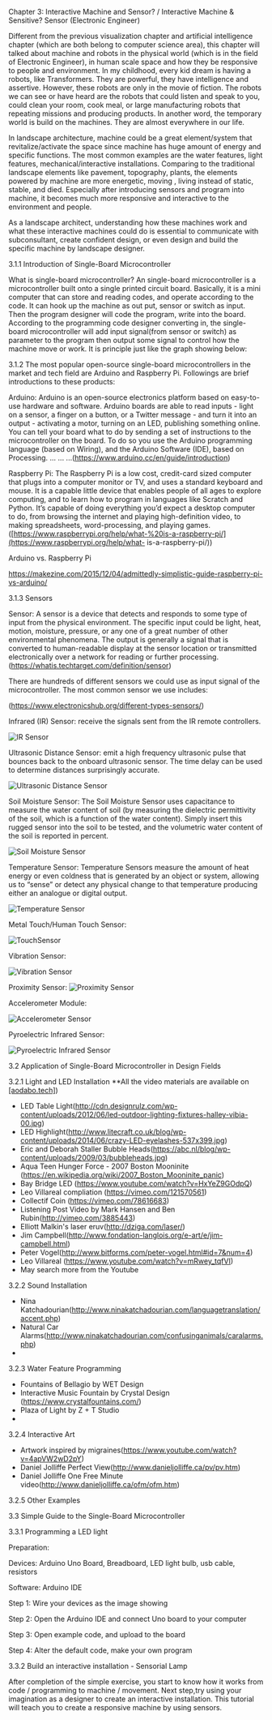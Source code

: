 Chapter 3: Interactive Machine and Sensor? / Interactive Machine & Sensitive? Sensor (Electronic Engineer)

Different from the previous visualization chapter and artificial intelligence chapter (which are both belong to computer science area), this chapter will talked about machine and robots in the physical world (which is in the field of Electronic Engineer), in human scale space and how they be responsive to people and environment. In my childhood, every kid dream is having a robots, like Transformers. They are powerful, they have intelligence and assertive. However, these robots are only in the movie of fiction. The robots we can see or have heard are the robots that could listen and speak to you, could clean your room, cook meal, or large manufacturing robots that repeating missions and producing products. In another word, the temporary world is build on the machines. They are almost everywhere in our life.

In landscape architecture, machine could be a great element/system that revitalize/activate the space since machine has huge amount of energy and specific functions. The most common examples are the water features, light features, mechanical/interactive installations. Comparing to the traditional landscape elements like pavement, topography, plants, the elements powered by machine are more energetic, moving , living instead of static, stable, and died. Especially after introducing sensors and program into machine, it becomes much more responsive and interactive to the environment and people. 

As a landscape architect, understanding how these machines work and what these interactive machines could do is essential to communicate with subconsultant, create confident design, or even design and build the specific machine by landscape designer.

3.1.1 Introduction of Single-Board Microcontroller

What is single-board microcontroller? An single-board microcontroller is a microcontroller built onto a single printed circuit board. Basically, it is a mini computer that can store and reading codes, and operate according to the code. It can hook up the machine as out put, sensor or switch as input. Then the program designer will code the program, write into the board. According to the programming code designer converting in, the single-board microcontroller will add input signal(from sensor or switch) as parameter to the program then output some signal to control how the machine move or work. It is principle just like the graph showing below:

3.1.2 The most popular open-source single-board microcontrollers in the market and tech field are Arduino and Raspberry Pi. Followings are brief introductions to these products:

Arduino: Arduino is an open-source electronics platform based on easy-to-use hardware and software. Arduino boards are able to read inputs - light on a sensor, a finger on a button, or a Twitter message - and turn it  into an output - activating a motor, turning on an LED, publishing something online. You can tell your board what to do by sending a set of instructions to the microcontroller on the board. To do so you use the Arduino programming language (based on Wiring), and the Arduino Software (IDE), based on Processing. ... ... ...(https://www.arduino.cc/en/guide/introduction)

Raspberry Pi: The Raspberry Pi is a low cost, credit-card sized computer that plugs into a computer monitor or TV, and uses a standard keyboard and mouse. It is a capable little device that enables people of all ages to explore computing, and to learn how to program in languages like Scratch and Python. It’s capable of doing everything you’d expect a desktop computer to do, from browsing the internet and playing high-definition video, to making spreadsheets, word-processing, and playing games. ([https://www.raspberrypi.org/help/what-%20is-a-raspberry-pi/](https://www.raspberrypi.org/help/what- is-a-raspberry-pi/))

Arduino vs. Raspberry Pi

https://makezine.com/2015/12/04/admittedly-simplistic-guide-raspberry-pi-vs-arduino/



3.1.3 Sensors

Sensor: A sensor is a device that detects and responds to some type of input from the physical environment. The specific input could be light, heat, motion, moisture, pressure, or any one of a great number of other environmental phenomena. The output is generally a signal that is converted to human-readable display at the sensor location or transmitted electronically over a network for reading or further processing. (https://whatis.techtarget.com/definition/sensor)

There are hundreds of different sensors we could use as input signal of the microcontroller. The most common sensor we use includes: 

(https://www.electronicshub.org/different-types-sensors/)

Infrared (IR) Sensor: receive the signals sent from the IR remote controllers.

![IR Sensor](https://hackster.imgix.net/uploads/attachments/471152/obstacle-avoidance-tracking-infrared-sensor-module_S9CxCA7UqZ.jpg?auto=compress&w=900&h=675&fit=min&fm=jpg)

Ultrasonic Distance Sensor: emit a high frequency ultrasonic pulse that bounces back to the onboard ultrasonic sensor. The time delay can be used to determine distances surprisingly accurate.

![Ultrasonic Distance Sensor](https://cdn.sparkfun.com//assets/parts/1/3/5/0/8/15569-Ultrasonic_Distance_Sensor_-_HC-SR04-01a.jpg)

Soil Moisture Sensor: The Soil Moisture Sensor uses capacitance to measure the water content of soil (by measuring the dielectric permittivity of the soil, which is a function of the water content). Simply insert this rugged sensor into the soil to be tested, and the volumetric water content of the soil is reported in percent.

![Soil Moisture Sensor](https://media.ncd.io/sites/2/20180301093006/ADC121C021-SMS-I2CS_1.png)

Temperature Sensor: Temperature Sensors measure the amount of heat energy or even coldness that is generated by an object or system, allowing us to “sense” or detect any physical change to that temperature producing either an analogue or digital output.

![Temperature Sensor](https://www.electronics-tutorials.ws/wp-content/uploads/2018/05/io-io55a.jpg)



Metal Touch/Human Touch Sensor:

![TouchSensor](https://imgaz.staticbg.com/thumb/large/upload/2012/lidanpo/SKU117322%20(1).jpg)

Vibration Sensor:

![Vibration Sensor](https://images-na.ssl-images-amazon.com/images/I/61lsguaHTiL._SL1100_.jpg)

Proximity Sensor: ![Proximity Sensor](https://www.ato.com/content/images/thumbs/0000925_proximity-sensor-capacitive-m12-pnp_550.jpeg)

Accelerometer Module: 

![Accelerometer Sensor](https://www.smart-prototyping.com/image/cache/data/SKU%20Photos/10100071/DSC_0281-750x750.JPG)

Pyroelectric Infrared Sensor:

![Pyroelectric Infrared Sensor](https://image.made-in-china.com/202f0j00itMYQmlIVgcT/Cheap-PIR500bp-Pyroelectric-Infrared-PIR-Sensor-for-Light-Dependent-Control-Light.jpg)



3.2 Application of Single-Board Microcontroller in Design Fields

3.2.1 Light and LED Installation  **All the video materials are available on [[aodabo.tech]](aodabo.tech))

-  LED Table Light(http://cdn.designrulz.com/wp-content/uploads/2012/06/led-outdoor-lighting-fixtures-halley-vibia-00.jpg)
- LED Highlight(http://www.litecraft.co.uk/blog/wp-content/uploads/2014/06/crazy-LED-eyelashes-537x399.jpg)
- Eric and Deborah Staller Bubble Heads(https://abc.nl/blog/wp-content/uploads/2009/03/bubbleheads.jpg)
- Aqua Teen Hunger Force - 2007 Boston Mooninite (https://en.wikipedia.org/wiki/2007_Boston_Mooninite_panic)
- Bay Bridge LED (https://www.youtube.com/watch?v=HxYeZ9GOdpQ)
- Leo Villareal compliation (https://vimeo.com/121570561)
- Collectif Coin (https://vimeo.com/78616683)
- Listening Post Video by Mark Hansen and Ben Rubin(http://vimeo.com/3885443)
- Elliott Malkin's laser eruv(http://dziga.com/laser/)
- Jim Campbell(http://www.fondation-langlois.org/e-art/e/jim-campbell.html)
- Peter Vogel(http://www.bitforms.com/peter-vogel.html#id=7&num=4)
- Leo Villareal (https://www.youtube.com/watch?v=mRwey_tqfVI)
- May search more from the Youtube

3.2.2 Sound Installation

- Nina Katchadourian(http://www.ninakatchadourian.com/languagetranslation/accent.php)
- Natural Car Alarms(http://www.ninakatchadourian.com/confusinganimals/caralarms.php)
- 

3.2.3 Water Feature Programming

- Fountains of Bellagio by WET Design
- Interactive Music Fountain by Crystal Design (https://www.crystalfountains.com/)
- Plaza of Light by Z + T Studio
- 

3.2.4 Interactive Art

- Artwork inspired by migraines(https://www.youtube.com/watch?v=4apVW2wD2pY)
- Daniel Jolliffe Perfect View(http://www.danieljolliffe.ca/pv/pv.htm)
- Daniel Jolliffe One Free Minute video(http://www.danieljolliffe.ca/ofm/ofm.htm)

3.2.5 Other Examples





3.3 Simple Guide to the Single-Board Microcontroller

3.3.1 Programming a LED light

Preparation:

Devices: Arduino Uno Board, Breadboard, LED light bulb, usb cable, resistors

Software: Arduino IDE

Step 1: Wire your devices as the image showing

Step 2: Open the Arduino IDE and connect Uno board to your computer

Step 3: Open example code, and upload to the board

Step 4: Alter the default code, make your own program



3.3.2 Build an interactive installation - Sensorial Lamp

After completion of the simple exercise, you start to know how it works from code / programming to machine / movement. Next step,try using your imagination as a designer to create an interactive installation. This tutorial will teach you to create a responsive machine by using sensors.













